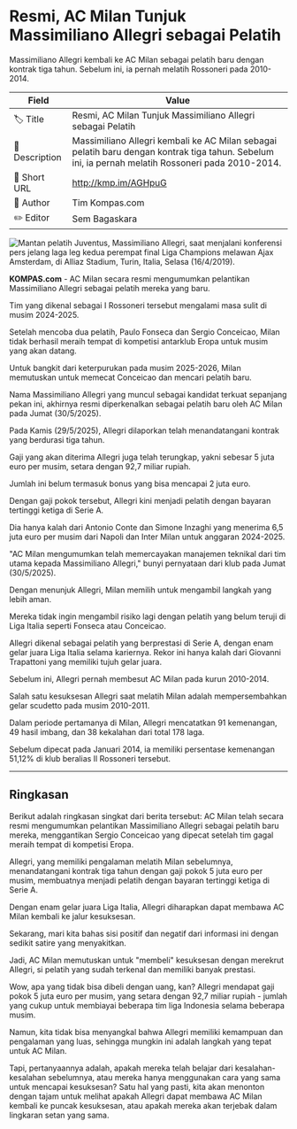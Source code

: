 # Resmi, AC Milan Tunjuk Massimiliano Allegri sebagai Pelatih

Massimiliano Allegri kembali ke AC Milan sebagai pelatih baru dengan kontrak tiga tahun. Sebelum ini, ia pernah melatih Rossoneri pada 2010-2014.

| Field         | Value                                                       |
|---------------|-------------------------------------------------------------|
| 🏷️ Title       | Resmi, AC Milan Tunjuk Massimiliano Allegri sebagai Pelatih |
| 📝 Description | Massimiliano Allegri kembali ke AC Milan sebagai pelatih baru dengan kontrak tiga tahun. Sebelum ini, ia pernah melatih Rossoneri pada 2010-2014. |
| 🔗 Short URL   | http://kmp.im/AGHpuG |
| 👤 Author      | Tim Kompas.com |
| ✏️ Editor      | Sem Bagaskara |

![Mantan pelatih Juventus, Massimiliano Allegri, saat menjalani konferensi pers jelang laga leg kedua perempat final Liga Champions melawan Ajax Amsterdam, di Alliaz Stadium, Turin, Italia, Selasa (16/4/2019).](https://asset.kompas.com/crops/joGdnAperxKvORLQdOaAKlZKAAk=/97x0:931x556/750x500/data/photo/2019/04/17/4161675026.jpg)

**KOMPAS.com** - AC Milan secara resmi mengumumkan pelantikan Massimiliano Allegri sebagai pelatih mereka yang baru.

Tim yang dikenal sebagai I Rossoneri tersebut mengalami masa sulit di musim 2024-2025.

Setelah mencoba dua pelatih, Paulo Fonseca dan Sergio Conceicao, Milan tidak berhasil meraih tempat di kompetisi antarklub Eropa untuk musim yang akan datang.

Untuk bangkit dari keterpurukan pada musim 2025-2026, Milan memutuskan untuk memecat Conceicao dan mencari pelatih baru.

Nama Massimiliano Allegri yang muncul sebagai kandidat terkuat sepanjang pekan ini, akhirnya resmi diperkenalkan sebagai pelatih baru oleh AC Milan pada Jumat (30/5/2025).

Pada Kamis (29/5/2025), Allegri dilaporkan telah menandatangani kontrak yang berdurasi tiga tahun.

Gaji yang akan diterima Allegri juga telah terungkap, yakni sebesar 5 juta euro per musim, setara dengan 92,7 miliar rupiah.

Jumlah ini belum termasuk bonus yang bisa mencapai 2 juta euro.

Dengan gaji pokok tersebut, Allegri kini menjadi pelatih dengan bayaran tertinggi ketiga di Serie A.

Dia hanya kalah dari Antonio Conte dan Simone Inzaghi yang menerima 6,5 juta euro per musim dari Napoli dan Inter Milan untuk anggaran 2024-2025.

\"AC Milan mengumumkan telah memercayakan manajemen teknikal dari tim utama kepada Massimiliano Allegri,\" bunyi pernyataan dari klub pada Jumat (30/5/2025).

Dengan menunjuk Allegri, Milan memilih untuk mengambil langkah yang lebih aman.

Mereka tidak ingin mengambil risiko lagi dengan pelatih yang belum teruji di Liga Italia seperti Fonseca atau Conceicao.

Allegri dikenal sebagai pelatih yang berprestasi di Serie A, dengan enam gelar juara Liga Italia selama kariernya. Rekor ini hanya kalah dari Giovanni Trapattoni yang memiliki tujuh gelar juara.

Sebelum ini, Allegri pernah membesut AC Milan pada kurun 2010-2014.

Salah satu kesuksesan Allegri saat melatih Milan adalah mempersembahkan gelar scudetto pada musim 2010-2011.

Dalam periode pertamanya di Milan, Allegri mencatatkan 91 kemenangan, 49 hasil imbang, dan 38 kekalahan dari total 178 laga.

Sebelum dipecat pada Januari 2014, ia memiliki persentase kemenangan 51,12% di klub beralias Il Rossoneri tersebut.

---
## Ringkasan

Berikut adalah ringkasan singkat dari berita tersebut: AC Milan telah secara resmi mengumumkan pelantikan Massimiliano Allegri sebagai pelatih baru mereka, menggantikan Sergio Conceicao yang dipecat setelah tim gagal meraih tempat di kompetisi Eropa.

 Allegri, yang memiliki pengalaman melatih Milan sebelumnya, menandatangani kontrak tiga tahun dengan gaji pokok 5 juta euro per musim, membuatnya menjadi pelatih dengan bayaran tertinggi ketiga di Serie A.

 Dengan enam gelar juara Liga Italia, Allegri diharapkan dapat membawa AC Milan kembali ke jalur kesuksesan.



Sekarang, mari kita bahas sisi positif dan negatif dari informasi ini dengan sedikit satire yang menyakitkan.

 Jadi, AC Milan memutuskan untuk "membeli" kesuksesan dengan merekrut Allegri, si pelatih yang sudah terkenal dan memiliki banyak prestasi.

 Wow, apa yang tidak bisa dibeli dengan uang, kan? Allegri mendapat gaji pokok 5 juta euro per musim, yang setara dengan 92,7 miliar rupiah - jumlah yang cukup untuk membiayai beberapa tim liga Indonesia selama beberapa musim.

 Namun, kita tidak bisa menyangkal bahwa Allegri memiliki kemampuan dan pengalaman yang luas, sehingga mungkin ini adalah langkah yang tepat untuk AC Milan.

 Tapi, pertanyaannya adalah, apakah mereka telah belajar dari kesalahan-kesalahan sebelumnya, atau mereka hanya menggunakan cara yang sama untuk mencapai kesuksesan? Satu hal yang pasti, kita akan menonton dengan tajam untuk melihat apakah Allegri dapat membawa AC Milan kembali ke puncak kesuksesan, atau apakah mereka akan terjebak dalam lingkaran setan yang sama.
